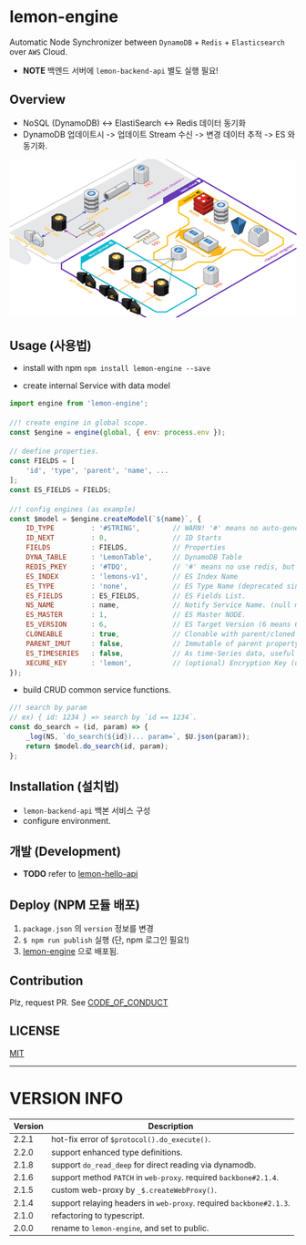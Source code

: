 # lemon-engine

Automatic Node Synchronizer between `DynamoDB` + `Redis` + `Elasticsearch` over `AWS` Cloud.

- **NOTE** 백엔드 서버에 `lemon-backend-api` 별도 실행 필요!

## Overview

- NoSQL (DynamoDB) <-> ElastiSearch <-> Redis 데이터 동기화
- DynamoDB 업데이트시 -> 업데이트 Stream 수신 -> 변경 데이터 추적 -> ES 와 동기화.

![engine](docs/lemon-arch.png)

## Usage (사용법)

- install with npm `npm install lemon-engine --save`

- create internal Service with data model

```js
import engine from 'lemon-engine';

//! create engine in global scope.
const $engine = engine(global, { env: process.env });

// deefine properties.
const FIELDS = [
    'id', 'type', 'parent', 'name', ...
];
const ES_FIELDS = FIELDS;

//! config engines (as example)
const $model = $engine.createModel(`${name}`, {
    ID_TYPE         : '#STRING',        // WARN! '#' means no auto-generated id.
    ID_NEXT         : 0,                // ID Starts
    FIELDS          : FIELDS,           // Properties
    DYNA_TABLE      : 'LemonTable',     // DynamoDB Table
    REDIS_PKEY      : '#TDQ',           // '#' means no use redis, but elastic as cache.
    ES_INDEX        : 'lemons-v1',      // ES Index Name
    ES_TYPE         : 'none',           // ES Type Name (deprecated since ES6)
    ES_FIELDS       : ES_FIELDS,        // ES Fields List.
    NS_NAME         : name,             // Notify Service Name. (null means no notifications)
    ES_MASTER       : 1,                // ES Master NODE.
    ES_VERSION      : 6,                // ES Target Version (6 means 6.x)
    CLONEABLE       : true,             // Clonable with parent/cloned property.
    PARENT_IMUT     : false,            // Immutable of parent property (2018.03.15)
    ES_TIMESERIES   : false,            // As time-Series data, useful when saving time-series.
    XECURE_KEY      : 'lemon',          // (optional) Encryption Key (use '*' prefix at property name: ver 0.3.22)
});
```

- build CRUD common service functions.

```js
//! search by param
// ex) { id: 1234 } => search by `id == 1234`.
const do_search = (id, param) => {
    _log(NS, `do_search(${id})... param=`, $U.json(param));
    return $model.do_search(id, param);
};
```


## Installation (설치법)

- `lemon-backend-api` 백본 서비스 구성
- configure environment.


## 개발 (Development)

- **TODO** refer to [lemon-hello-api](https://github.com/lemoncloud-io/lemon-hello-api)


## Deploy (NPM 모듈 배포)

1. `package.json` 의 `version` 정보를 변경
1. `$ npm run publish` 실행 (단, npm 로그인 필요!)
1. [lemon-engine](https://www.npmjs.com/package/lemon-engine) 으로 배포됨.


## Contribution

Plz, request PR. See [CODE_OF_CONDUCT](CODE_OF_CONDUCT.md)


## LICENSE

[MIT](LICENSE)



----------------
# VERSION INFO #

| Version   | Description
|--         |--
| 2.2.1     | hot-fix error of `$protocol().do_execute()`.
| 2.2.0     | support enhanced type definitions.
| 2.1.8     | support `do_read_deep` for direct reading via dynamodb.
| 2.1.6     | support method `PATCH` in `web-proxy`. required `backbone#2.1.4`.
| 2.1.5     | custom web-proxy by `_$.createWebProxy()`.
| 2.1.4     | support relaying headers in `web-proxy`. required `backbone#2.1.3`.
| 2.1.0     | refactoring to typescript.
| 2.0.0     | rename to `lemon-engine`, and set to public.

